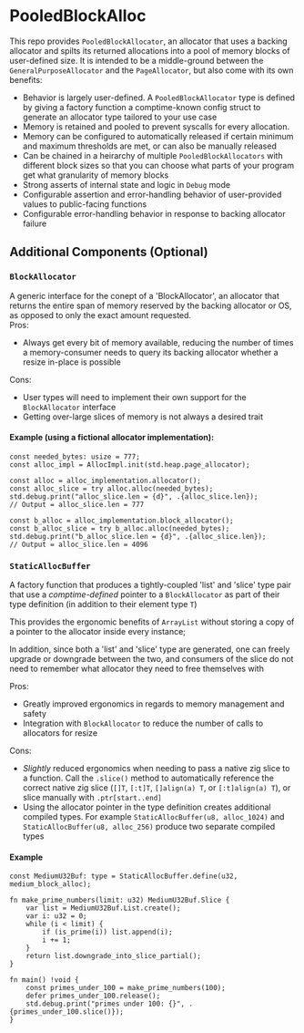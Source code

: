 # PooledBlockAlloc
This repo provides `PooledBlockAllocator`, an allocator that uses a backing allocator and spilts its returned allocations
into a pool of memory blocks of user-defined size. It is intended to be a middle-ground between the `GeneralPurposeAllocator`
and the `PageAllocator`, but also come with its own benefits:
- Behavior is largely user-defined. A `PooledBlockAllocator` type is defined by giving a factory function a comptime-known config struct to generate an allocator type tailored to your use case
- Memory is retained and pooled to prevent syscalls for every allocation.
- Memory can be configured to automatically released if certain minimum and maximum thresholds are met, or can also be manually released
- Can be chained in a heirarchy of multiple `PooledBlockAllocators` with different block sizes so that you can choose what parts of your program get what granularity of memory blocks
- Strong asserts of internal state and logic in `Debug` mode
- Configurable assertion and error-handling behavior of user-provided values to public-facing functions
- Configurable error-handling behavior in response to backing allocator failure

## Additional Components (Optional)
### `BlockAllocator`
A generic interface for the conept of a 'BlockAllocator', an allocator that returns the entire span of memory reserved by the backing allocator or OS, as opposed to only the exact amount requested.  
Pros:
- Always get every bit of memory available, reducing the number of times a memory-consumer needs to query its backing allocator whether a resize in-place is possible  

Cons:
- User types will need to implement their own support for the `BlockAllocator` interface
- Getting over-large slices of memory is not always a desired trait

#### Example (using a fictional allocator implementation):
```zig
const needed_bytes: usize = 777;
const alloc_impl = AllocImpl.init(std.heap.page_allocator);

const alloc = alloc_implementation.allocator();
const alloc_slice = try alloc.alloc(needed_bytes);
std.debug.print("alloc_slice.len = {d}", .{alloc_slice.len});
// Output = alloc_slice.len = 777

const b_alloc = alloc_implementation.block_allocator();
const b_alloc_slice = try b_alloc.alloc(needed_bytes);
std.debug.print("b_alloc_slice.len = {d}", .{alloc_slice.len});
// Output = alloc_slice.len = 4096
```
### `StaticAllocBuffer`
A factory function that produces a tightly-coupled 'list' and 'slice' type pair that use a *comptime-defined* pointer to a `BlockAllocator` as part of their type definition (in addition to their element type `T`)

This provides the ergonomic benefits of `ArrayList` without storing a copy of a pointer to the allocator inside every instance;

In addition, since both a 'list' and 'slice' type are generated, one can freely upgrade or downgrade between the two, and consumers of the slice do not need to remember what allocator they need to free themselves with

Pros:
- Greatly improved ergonomics in regards to memory management and safety
- Integration with `BlockAllocator` to reduce the number of calls to allocators for resize

Cons:
- *Slightly* reduced ergonomics when needing to pass a native zig slice to a function. Call the `.slice()` method to automatically reference the correct native zig slice (`[]T`, `[:t]T`, `[]align(a) T`, or `[:t]align(a) T`), or slice manually with `.ptr[start..end]`
- Using the allocator pointer in the type definition creates additional compiled types. For example `StaticAllocBuffer(u8, alloc_1024)` and `StaticAllocBuffer(u8, alloc_256)` produce two separate compiled types

#### Example
```zig
const MediumU32Buf: type = StaticAllocBuffer.define(u32, medium_block_alloc);

fn make_prime_numbers(limit: u32) MediumU32Buf.Slice {
    var list = MediumU32Buf.List.create();
    var i: u32 = 0;
    while (i < limit) {
        if (is_prime(i)) list.append(i);
        i += 1;
    }
    return list.downgrade_into_slice_partial();
}

fn main() !void {
    const primes_under_100 = make_prime_numbers(100);
    defer primes_under_100.release();
    std.debug.print("primes under 100: {}", .{primes_under_100.slice()});
}
```

